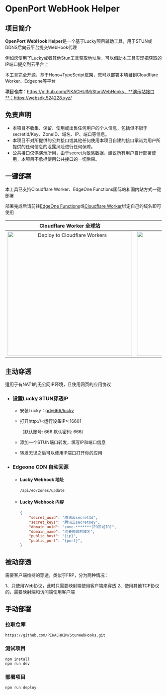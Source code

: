 # OpenPort WebHook Helper

## 项目简介

**OpenPort WebHook Helper**是一个基于Lucky项目辅助工具，用于STUN或DDNS后向云平台提交WebHook代理

例如您使用了Lucky或者其他Stun工具获取地址后，可以借助本工具实现把获取的IP端口提交到云平台上

本工具完全开源，基于Hono+TypeScript框架，您可以部署本项目到Cloudflare Worker、Edgeone等平台

**项目仓库**：https://github.com/PIKACHUIM/StunWebHooks，**演示站接口**：https://websdk.524228.xyz/



## 免责声明

- 本项目不收集、保留、使用或出售任何用户的个人信息，包括但不限于secretId/Key、ZoneID、域名、IP、端口等信息。
- 本项目不对所提供的公共接口或其他任何使用本项目自建的接口承诺为用户所提供的任何信息的泄露风险进行任何保障。
- 公共接口仅供演示所用，由于secret为敏感数据，建议所有用户自行部署使用，本项目不承担使用公共接口的一切后果。

## 一键部署

本工具已支持Cloudflare Worker、EdgeOne Functions国际站和国内站方式一键部署

部署完成后请前往[EdgeOne Functions](https://console.tencentcloud.com/edgeone/pages)或[Cloudflare Worker](https://dash.cloudflare.com/)绑定自己的域名即可使用

|                   Cloudflare Worker 全球站                   |                  EdgeOsne Functions 国际站                   |                   EdgeOne Functions 中国站                   |
| :----------------------------------------------------------: | :----------------------------------------------------------: | :----------------------------------------------------------: |
| [<img src="https://deploy.workers.cloudflare.com/button" alt="Deploy to Cloudflare Workers" style="width:400px;heigh:200px" />](https://deploy.workers.cloudflare.com/?url=https://github.com/PIKACHUIM/StunWebHooks) | [<img src="https://cdnstatic.tencentcs.com/edgeone/pages/deploy.svg" alt="使用 EdgeOne Pages 部署" style="width:400px;heigh:200px" />](https://edgeone.ai/pages/new?project-name=StunWebHooks&repository-url=https://github.com/PIKACHUIM/StunWebHooks) | [<img src="https://cdnstatic.tencentcs.com/edgeone/pages/deploy.svg" alt="使用 EdgeOne Pages 部署" style="width:400px;heigh:200px" />](https://console.cloud.tencent.com/edgeone/pages/new?project-name=StunWebHooks&repository-url=https://github.com/PIKACHUIM/StunWebHooks) |


## 主动穿透

适用于有NAT1的无公网IP环境，且使用网页的应用协议

- ### 设置Lucky STUN穿透IP

  - 安装Lucky：[gdy666/lucky](https://github.com/gdy666/lucky)

  - 打开http://<运行设备IP>:16601

    （默认账号: 666 默认密码: 666）

  - 添加一个STUN端口转发，填写IP和端口信息

  - 转发无误之后可以使用IP端口打开你的应用

- ### Edgeone CDN 自动回源

  - #### Lucky Webhook 地址

    ```
    /api/eo/zones/update
    ```

  - #### Lucky Webhook 内容

    ```json
    {
        "secret_uuid": "腾讯云secretId",
        "secret_keys": "腾讯云secretKey",
        "domain_uuid": "zone-*******(EO区域ID)",
        "domain_name": "需要修改的域名",
        "public_host": "{ip}",
        "public_port": "{port}",
    }
    ```

## 被动穿透

需要客户端维持的穿透，类似于FRP，分为两种情况：

1、只使用Web协议，此时只需要映射端使用客户端来穿透
2、使用其他TCP协议的，需要映射端和访问端使用客户端




## 手动部署

### 拉取仓库

```shell
https://github.com/PIKACHUIM/StunWebHooks.git
```

### 测试项目
```shell
npm install
npm run dev
```
### 部署项目

```shell
npm run deploy
```

